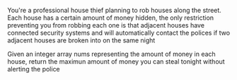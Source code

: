 You're a professional house thief planning to rob houses along the street. Each house has
a certain amount of money hidden, the only restriction preventing you from robbing each
one is that adjacent houses have connected security systems and will automatically
contact the polices if two adjacent houses are broken into on the same night

Given an integer array nums representing the amount of money in each house, return the
maximun amount of money you can steal tonight without alerting the police